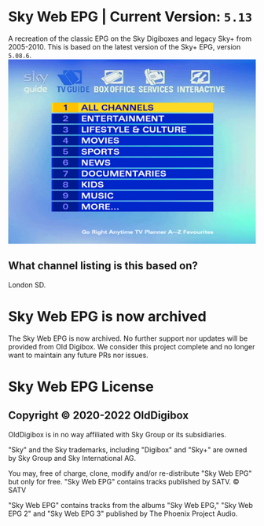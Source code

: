 # Sky Web EPG | Current Version: **`5.13`**
A recreation of the classic EPG on the Sky Digiboxes and legacy Sky+ from 2005-2010. This is based on the latest
version of the Sky+ EPG, version `5.08.6`.
![screenshot](www/Capture.PNG)

## What channel listing is this based on?
London SD.

# Sky Web EPG is now archived
The Sky Web EPG is now archived. No further support nor updates will be provided from Old Digibox.
We consider this project complete and no longer want to maintain any future PRs nor issues.

# Sky Web EPG License
## Copyright © 2020-2022 OldDigibox

OldDigibox is in no way affiliated with Sky Group or its subsidiaries.  

"Sky" and the Sky trademarks, including "Digibox" and "Sky+" are owned by Sky Group and Sky International AG.

You may, free of charge, clone, modify and/or re-distribute "Sky Web EPG" but only for free. "Sky Web EPG" contains tracks published by SATV.
© SATV

"Sky Web EPG" contains tracks from the albums "Sky Web EPG," "Sky Web EPG 2" and "Sky Web EPG 3" published by The Phoenix Project Audio.